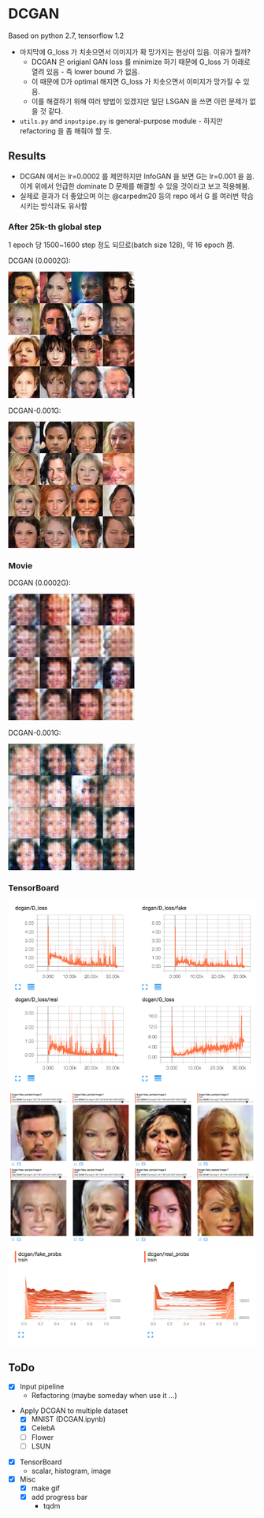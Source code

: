 # DCGAN

Based on python 2.7, tensorflow 1.2

* 마지막에 G_loss 가 치솟으면서 이미지가 확 망가지는 현상이 있음. 이유가 뭘까?
    * DCGAN 은 origianl GAN loss 를 minimize 하기 때문에 G_loss 가 아래로 열려 있음 - 즉 lower bound 가 없음. 
    * 이 때문에 D가 optimal 해지면 G_loss 가 치솟으면서 이미지가 망가질 수 있음.
    * 이를 해결하기 위해 여러 방법이 있겠지만 일단 LSGAN 을 쓰면 이런 문제가 없을 것 같다.
* `utils.py` and `inputpipe.py` is general-purpose module - 하지만 refactoring 을 좀 해줘야 할 듯.

## Results

* DCGAN 에서는 lr=0.0002 를 제안하지만 InfoGAN 을 보면 G는 lr=0.001 을 씀. 이게 위에서 언급한 dominate D 문제를 해결할 수 있을 것이라고 보고 적용해봄.
* 실제로 결과가 더 좋았으며 이는 @carpedm20 등의 repo 에서 G 를 여러번 학습시키는 방식과도 유사함

### After 25k-th global step

1 epoch 당 1500~1600 step 정도 되므로(batch size 128), 약 16 epoch 쯤.

DCGAN (0.0002G):

![res](assets/25000.png)

DCGAN-0.001G:

![res2](assets/25000_ifs.png)

### Movie

DCGAN (0.0002G):

![movie](assets/movie.gif)

DCGAN-0.001G:

![movie2](assets/movie_ifs.gif)

### TensorBoard

![scalar](assets/dcgan_scalar.png)
![images](assets/dcgan_images.png)
![histogram](assets/dcgan_histogram.png)

## ToDo

* [x] Input pipeline
    * Refactoring (maybe someday when use it ...)
* Apply DCGAN to multiple dataset
    * [x] MNIST (DCGAN.ipynb)
    * [x] CelebA
    * [ ] Flower
    * [ ] LSUN
* [x] TensorBoard
    * scalar, histogram, image
* [x] Misc
    * [x] make gif
    * [x] add progress bar
        * tqdm
